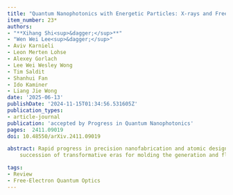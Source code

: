 ```yaml
---
title: "Quantum Nanophotonics with Energetic Particles: X-rays and Free Electrons (review)"
item_number: 23*
authors:
- "**Xihang Shi<sup>&dagger;</sup>**"
- "Wen Wei Lee<sup>&dagger;</sup>"
- Aviv Karnieli
- Leon Merten Lohse
- Alexey Gorlach
- Lee Wei Wesley Wong
- Tim Saldit
- Shanhui Fan
- Ido Kaminer
- Liang Jie Wong
date: '2025-06-13'
publishDate: '2024-11-15T01:34:56.531605Z'
publication_types:
- article-journal
publication: 'accepted by Progress in Quantum Nanophotonics'
pages: 	2411.09019
doi: 10.48550/arXiv.2411.09019

abstract: Rapid progress in precision nanofabrication and atomic design over the past 50 years has ushered in a 
    succession of transformative eras for molding the generation and flow of light. The use of nanoscale and atomic features to design light sources and optical elements-encapsulated by the term nanophotonics-has led to new fundamental science and innovative technologies across the entire electromagnetic spectrum, with substantial emphasis on the microwave to visible regimes. In this review, we pay special attention to the impact and potential of nanophotonics in a relatively exotic yet technologically disruptive regime":" high-energy particles such as X-ray photons and free electrons-where nanostructures and atomic design open the doors to unprecedented technologies in quantum science and versatile X-ray sources and optics. As the practical generation of X-rays is intrinsically linked to the existence of energetic free or quasi-free-electrons, our review will also capture related phenomena and technologies that combine free electrons with nanophotonics, including free-electron-driven nanophotonics at other photon energies. In particular, we delve into the demonstration and study of quantum recoil in the X-ray regime, the study of nanomaterial design and free-electron wave shaping as means to enhance and control X-ray radiation, examine the free-electron generation enabled by nanophotonics, and analyze the high-harmonic generation by quasi-free electrons. We also discuss applications of quantum nanophotonics for X-rays and free electrons, including nanostructure waveguides for X-rays, photon pair enhanced X-ray imaging, mirrors, and lenses for X-rays, among others.

tags:
- Review
- Free-Electron Quantum Optics
---
```

